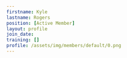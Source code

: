 ```yaml
---
firstname: Kyle
lastname: Rogers
position: [Active Member]
layout: profile
join_date:
training: []
profile: /assets/img/members/default/0.png
---
```

